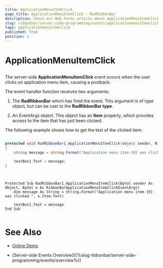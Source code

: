 ```yaml
---
title: ApplicationMenuItemClick
page_title: ApplicationMenuItemClick - RadRibbonBar
description: Check our Web Forms article about ApplicationMenuItemClick.
slug: ribbonbar/server-side-programming/events/applicationmenuitemclick
tags: applicationmenuitemclick
published: True
position: 1
---
```


# ApplicationMenuItemClick



## 

The server-side **ApplicationMenuItemClick** event occurs when the user clicks on application menu item, causing a postback.

The event handler function receives two arguments:

1. The **RadRibbonBar** which has fired the event. This argument is of type object, but can be cast to the **RadRibbonBar type**.

1. An EventArgs object. This object has an **Item** property, which provides access to the item that has just been clicked.

The following example shows how to get the text of the clicked item:



````C#
	
protected void RadRibbonBar1_ApplicationMenuItemClick(object sender, RibbonBarApplicationMenuItemClickEventArgs e)
{
    string message = string.Format("Application menu item {0} was clicked.", e.Item.Text);

    textBox1.Text = message;
}
	
````
````VB.NET
	
Protected Sub RadRibbonBar1_ApplicationMenuItemClick(ByVal sender As Object, ByVal e As RibbonBarApplicationMenuItemClickEventArgs)
	Dim message As String = String.Format("Application menu item {0} was clicked.", e.Item.Text)

	textBox1.Text = message
End Sub
	
````


# See Also

 * [Online Demo](https://demos.telerik.com/aspnet-ajax/ribbonbar/examples/events/serverside/defaultcs.aspx)

 * [Server-side Events Overview]({%slug ribbonbar/server-side-programming/events/overview%})
